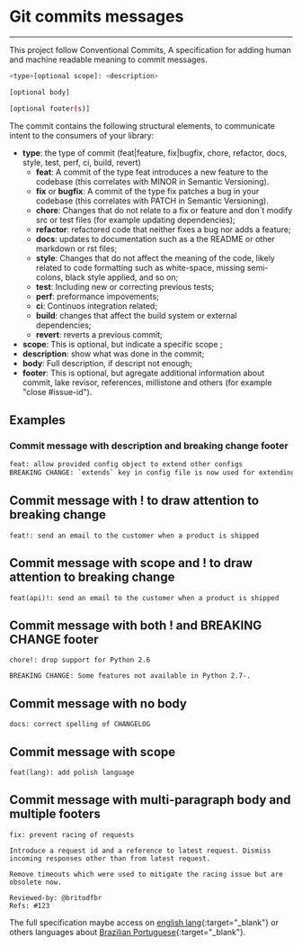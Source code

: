 # Git commits messages

---

This project follow Conventional Commits, A specification for adding human and
machine readable meaning to commit messages.

```bash
<type>[optional scope]: <description>

[optional body]

[optional footer(s)]
```

The commit contains the following structural elements, to communicate intent to the consumers of your library:

+ **type**: the type of commit (feat|feature, fix|bugfix, chore, refactor, docs, style, test, perf, ci, build, revert)
    + **feat**: A commit of the type feat introduces a new feature to the codebase (this correlates with MINOR in Semantic Versioning).
    + **fix** or **bugfix**: A commit of the type fix patches a bug in your codebase (this correlates with PATCH in Semantic Versioning).
    + **chore**: Changes that do not relate to a fix or feature and don´t modify src or test files (for example updating dependencies);
    + **refactor**: refactored code that neither fixes a bug nor adds a feature;
    + **docs**: updates to documentation such as a the README or other markdown or rst files;
    + **style**: Changes that do not affect the meaning of the code, likely related to code formatting such as white-space, missing semi-colons, black style applied, and so on;
    + **test**: Including new or correcting previous tests;
    + **perf**: preformance impovements;
    + **ci**: Continuos integration related;
    + **build**: changes that affect the build system or external dependencies;
    + **revert**: reverts a previous commit;
+ **scope**: This is optional, but indicate a specific scope ;
+ **description**: show what was done in the commit;
+ **body**: Full description, if descript not enough;
+ **footer**: This is optional, but agregate additional information about commit, lake revisor, references, millistone and others (for example "close #issue-id").

## Examples
### Commit message with description and breaking change footer
```bash
feat: allow provided config object to extend other configs
BREAKING CHANGE: `extends` key in config file is now used for extending other config files
```

## Commit message with ! to draw attention to breaking change
```shell
feat!: send an email to the customer when a product is shipped
```

## Commit message with scope and ! to draw attention to breaking change
```shell
feat(api)!: send an email to the customer when a product is shipped
```

## Commit message with both ! and BREAKING CHANGE footer
```shell
chore!: drop support for Python 2.6

BREAKING CHANGE: Some features not available in Python 2.7-.
```

## Commit message with no body
```shell
docs: correct spelling of CHANGELOG
```

## Commit message with scope
```shell
feat(lang): add polish language
```

## Commit message with multi-paragraph body and multiple footers
```shell
fix: prevent racing of requests

Introduce a request id and a reference to latest request. Dismiss
incoming responses other than from latest request.

Remove timeouts which were used to mitigate the racing issue but are
obsolete now.

Reviewed-by: @britodfbr
Refs: #123
```


The full specification maybe access on [english lang](https://www.conventionalcommits.org/en/v1.0.0/#specification){:target="_blank"} or others languages about [Brazilian Portuguese](https://www.conventionalcommits.org/pt-br/v1.0.0/#specification){:target="_blank"}.
